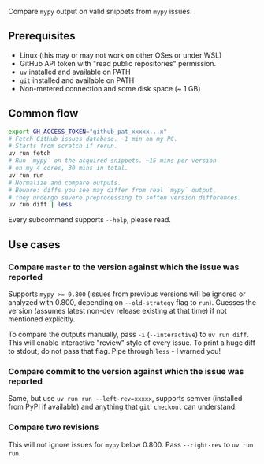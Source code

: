 Compare `mypy` output on valid snippets from `mypy` issues.

## Prerequisites

* Linux (this may or may not work on other OSes or under WSL)
* GitHub API token with "read public repositories" permission.
* `uv` installed and available on PATH
* `git` installed and available on PATH
* Non-metered connection and some disk space (~ 1 GB)

## Common flow

```bash
export GH_ACCESS_TOKEN="github_pat_xxxxx...x"
# Fetch GitHub issues database. ~1 min on my PC.
# Starts from scratch if rerun.
uv run fetch
# Run `mypy` on the acquired snippets. ~15 mins per version
# on my 4 cores, 30 mins in total.
uv run run
# Normalize and compare outputs.
# Beware: diffs you see may differ from real `mypy` output,
# they undergo severe preprocessing to soften version differences.
uv run diff | less
```

Every subcommand supports `--help`, please read.

## Use cases

### Compare `master` to the version against which the issue was reported

Supports `mypy >= 0.800` (issues from previous versions will be ignored or
analyzed with 0.800, depending on `--old-strategy` flag to `run`).
Guesses the version (assumes latest non-dev release existing at that time) if
not mentioned explicitly.

To compare the outputs manually, pass `-i` (`--interactive`) to `uv run diff`.
This will enable interactive "review" style of every issue.
To print a huge diff to stdout, do not pass that flag. Pipe through `less` - I warned you!

### Compare commit to the version against which the issue was reported

Same, but use `uv run run --left-rev=xxxxx`, supports semver (installed from PyPI if available)
and anything that `git checkout` can understand.

### Compare two revisions

This will not ignore issues for `mypy` below 0.800. Pass `--right-rev` to `uv run run`.

